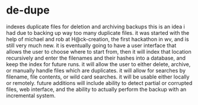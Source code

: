 # de-dupe
indexes duplicate files for deletion and archiving backups
this is an idea i had due to backing up way too many duplicate files.
it was started  with the help of michael and rob at H@ck-creation, the first hackathon in wv, and is still very much new.
it is eventually going to have a user interface that allows the user to choose where to 
start from, then it will index that location recursively and enter the filenames and their
hashes into a database, and keep the index for future runs. it will allow the user to 
either delete, archive, or manually handle files which are duplicates.  it will allow for 
searches by filename, file contents, or wild card searches.  it will be usable either locally
or remotely.  future additions will include ability to detect partial or corrupted files, web
interface, and the ability to actually perform the backup with an incremental system.
